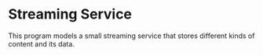 # Streaming Service

This program models a small streaming service that stores different kinds of content and its data.
